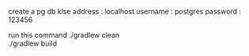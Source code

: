 create a pg db 
klse
address : localhost
username : postgres
password : 123456 


run this command
./gradlew clean     
./gradlew build
